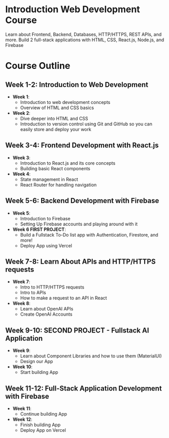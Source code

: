 # Introduction Web Development Course
Learn about Frontend, Backend, Databases, HTTP/HTTPS, REST APIs, and more. Build 2 full-stack applications with HTML, CSS, React.js, Node.js, and Firebase 

# Course Outline

## Week 1-2: Introduction to Web Development
- **Week 1**: 
  - Introduction to web development concepts
  - Overview of HTML and CSS basics
- **Week 2**: 
  - Dive deeper into HTML and CSS
  - Introduction to version control using Git and GitHub so you can easily store and deploy your work

## Week 3-4: Frontend Development with React.js
- **Week 3**: 
  - Introduction to React.js and its core concepts
  - Building basic React components
- **Week 4**: 
  - State management in React
  - React Router for handling navigation

## Week 5-6: Backend Development with Firebase
- **Week 5**: 
  - Introduction to Firebase
  - Setting Up Firebase accounts and playing around with it
- **Week 6 FIRST PROJECT**: 
  - Build a Fullstack To-Do list app with Authentication, Firestore, and more!
  - Deploy App using Vercel

## Week 7-8: Learn About APIs and HTTP/HTTPS requests
- **Week 7**: 
  - Intro to HTTP/HTTPS requests
  - Intro to APIs
  - How to make a request to an API in React
- **Week 8**: 
  - Learn about OpenAI APIs
  - Create OpenAI Accounts

## Week 9-10: SECOND PROJECT - Fullstack AI Application
- **Week 9**: 
  - Learn about Component Libraries and how to use them (MaterialUI)
  - Design our App
- **Week 10**: 
  - Start building App

## Week 11-12: Full-Stack Application Development with Firebase
- **Week 11**: 
  - Continue building App
- **Week 12**: 
  - Finish building App
  - Deploy App on Vercel

